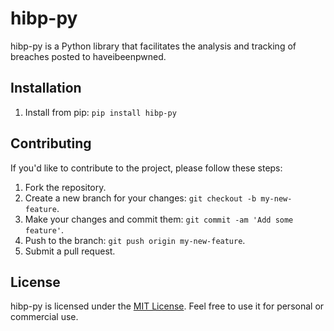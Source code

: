 # hibp-py

hibp-py is a Python library that facilitates the analysis and tracking of breaches posted to haveibeenpwned.

## Installation

1. Install from pip: `pip install hibp-py`

## Contributing

If you'd like to contribute to the project, please follow these steps:

1. Fork the repository.
2. Create a new branch for your changes: `git checkout -b my-new-feature`.
3. Make your changes and commit them: `git commit -am 'Add some feature'`.
4. Push to the branch: `git push origin my-new-feature`.
5. Submit a pull request.

## License

hibp-py is licensed under the [MIT License](https://opensource.org/licenses/MIT). Feel free to use it for personal or commercial use.
